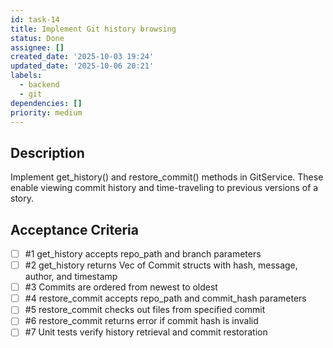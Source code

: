 ```yaml
---
id: task-14
title: Implement Git history browsing
status: Done
assignee: []
created_date: '2025-10-03 19:24'
updated_date: '2025-10-06 20:21'
labels:
  - backend
  - git
dependencies: []
priority: medium
---
```


## Description

<!-- SECTION:DESCRIPTION:BEGIN -->
Implement get_history() and restore_commit() methods in GitService. These enable viewing commit history and time-traveling to previous versions of a story.
<!-- SECTION:DESCRIPTION:END -->

## Acceptance Criteria
<!-- AC:BEGIN -->
- [ ] #1 get_history accepts repo_path and branch parameters
- [ ] #2 get_history returns Vec of Commit structs with hash, message, author, and timestamp
- [ ] #3 Commits are ordered from newest to oldest
- [ ] #4 restore_commit accepts repo_path and commit_hash parameters
- [ ] #5 restore_commit checks out files from specified commit
- [ ] #6 restore_commit returns error if commit hash is invalid
- [ ] #7 Unit tests verify history retrieval and commit restoration
<!-- AC:END -->
